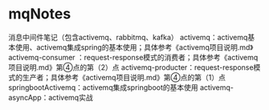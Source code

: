 # mqNotes
消息中间件笔记（包含activemq、rabbitmq、kafka）
activemq：activemq基本使用、activemq集成spring的基本使用；具体参考《activemq项目说明.md》
activemq-consumer ：request-response模式的消费者；具体参考《activemq项目说明.md》第④点的第（2）点
activemq-producter：request-response模式的生产者；具体参考《activemq项目说明.md》第④点的第（1）点
springbootActivemq：activemq集成springboot的基本使用
activemq-asyncApp：activemq实战

